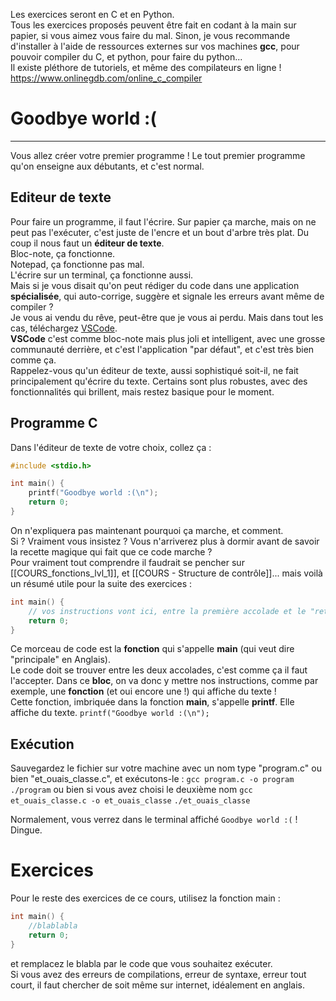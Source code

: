 Les exercices seront en C et en Python.\
Tous les exercices proposés peuvent être fait en codant à la main sur papier, si vous aimez vous faire du mal. Sinon, je vous recommande d'installer à l'aide de ressources externes sur vos machines **gcc**, pour pouvoir compiler du C, et python, pour faire du python...\
Il existe pléthore de tutoriels, et même des compilateurs en ligne ! https://www.onlinegdb.com/online_c_compiler

# Goodbye world :(
---
Vous allez créer votre premier programme ! Le tout premier programme qu'on enseigne aux débutants, et c'est normal.

## Editeur de texte
Pour faire un programme, il faut l'écrire. Sur papier ça marche, mais on ne peut pas l'exécuter, c'est juste de l'encre et un bout d'arbre très plat. Du coup il nous faut un **éditeur de texte**.\
Bloc-note, ça fonctionne.\
Notepad, ça fonctionne pas mal.\
L'écrire sur un terminal, ça fonctionne aussi.\
Mais si je vous disait qu'on peut rédiger du code dans une application **spécialisée**, qui auto-corrige, suggère et signale les erreurs avant même de compiler ?\
Je vous ai vendu du rêve, peut-être que je vous ai perdu. Mais dans tout les cas, téléchargez [VSCode](https://code.visualstudio.com/).\
**VSCode** c'est comme bloc-note mais plus joli et intelligent, avec une grosse communauté derrière, et c'est l'application "par défaut", et c'est très bien comme ça.\
Rappelez-vous qu'un éditeur de texte, aussi sophistiqué soit-il, ne fait principalement qu'écrire du texte. Certains sont plus robustes, avec des fonctionnalités qui brillent, mais restez basique pour le moment.

## Programme C
Dans l'éditeur de texte de votre choix, collez ça :
```c
#include <stdio.h>

int main() {
    printf("Goodbye world :(\n");
    return 0;
}
```
On n'expliquera pas maintenant pourquoi ça marche, et comment.\
Si ? Vraiment vous insistez ? Vous n'arriverez plus à dormir avant de savoir la recette magique qui fait que ce code marche ?\
Pour vraiment tout comprendre il faudrait se pencher sur [[COURS_fonctions_lvl_1]], et [[COURS - Structure de contrôle]]... mais voilà un résumé utile pour la suite des exercices :
```c
int main() {
	// vos instructions vont ici, entre la première accolade et le "return"
	return 0;
}
```
Ce morceau de code est la **fonction** qui s'appelle **main** (qui veut dire "principale" en Anglais).\
Le code doit se trouver entre les deux accolades, c'est comme ça il faut l'accepter. Dans ce **bloc**, on va donc y mettre nos instructions, comme par exemple, une **fonction** (et oui encore une !) qui affiche du texte !\
Cette fonction, imbriquée dans la fonction **main**, s'appelle **printf**. Elle affiche du texte. `printf("Goodbye world :(\n");`

## Exécution
Sauvegardez le fichier sur votre machine avec un nom type "program.c" ou bien "et_ouais_classe.c", et exécutons-le :
`gcc program.c -o program`
`./program`
ou bien si vous avez choisi le deuxième nom
 `gcc et_ouais_classe.c -o et_ouais_classe`
 `./et_ouais_classe`

Normalement, vous verrez dans le terminal affiché `Goodbye world :(` !\
Dingue.

# Exercices
Pour le reste des exercices de ce cours, utilisez la fonction main :
```c
int main() {
    //blablabla
    return 0;
}
```
et remplacez le blabla par le code que vous souhaitez exécuter.\
Si vous avez des erreurs de compilations, erreur de syntaxe, erreur tout court, il faut chercher de soit même sur internet, idéalement en anglais.